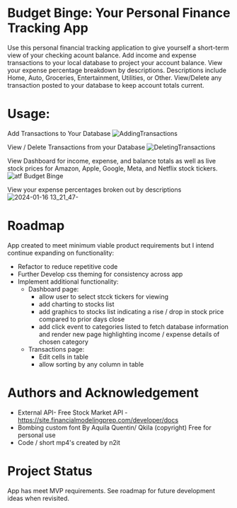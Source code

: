 # Budget Binge: Your Personal Finance Tracking App
Use this personal financial tracking application to give yourself a short-term view of your checking acount balance.
Add income and expense transactions to your local database to project your account balance.
View your expense percentage breakdown by descriptions. Descriptions include Home, Auto, Groceries, Entertainment, Utilities, or Other.
View/Delete any transaction posted to your database to keep account totals current.

# Usage:
Add Transactions to Your Database
![AddingTransactions](https://github.com/N2IT/p2-budget-binge/assets/32651728/576896d5-fa5c-4fec-9ef8-8679940b7bb1)

View / Delete Transactions from your Database
![DeletingTransactions](https://github.com/N2IT/p2-budget-binge/assets/32651728/f2df5038-cf67-44f4-8d9d-0e7298ec854a)

View Dashboard for income, expense, and balance totals as well as live stock prices for Amazon, Apple, Google, Meta, and Netflix stock tickers.
![atf Budget Binge](https://github.com/N2IT/p2-budget-binge/assets/32651728/51db4f93-469d-45e7-85cc-8b618ee956a0)

View your expense percentages broken out by descriptions
![2024-01-16 13_21_47-](https://github.com/N2IT/p2-budget-binge/assets/32651728/56b1fb02-d690-4695-a927-7c9869c00f4f)

# Roadmap
App created to meet minimum viable product requirements but I intend continue expanding on functionality:
- Refactor to reduce repetitive code
- Further Develop css theming for consistency across app
- Implement additional functionality:
    - Dashboard page:
      - allow user to select stcck tickers for viewing
      - add charting to stocks list
      - add graphics to stocks list indicating a rise / drop in stock price compared to prior days close
      - add click event to categories listed to fetch database information and render new page highlighting income / expense details of chosen category
    - Transactions page:
      - Edit cells in table
      - allow sorting by any column in table

# Authors and Acknowledgement
- External API- Free Stock Market API - https://site.financialmodelingprep.com/developer/docs
- Bombing  custom font By Aquila Quentin/ Qkila (copyright) Free for personal use
- Code / short mp4's created by n2it

# Project Status
App has meet MVP requirements. 
See roadmap for future development ideas when revisited.